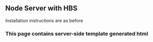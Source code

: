 ## Node Server with HBS
Installation instructions are as before

### This page contains server-side template generated html
